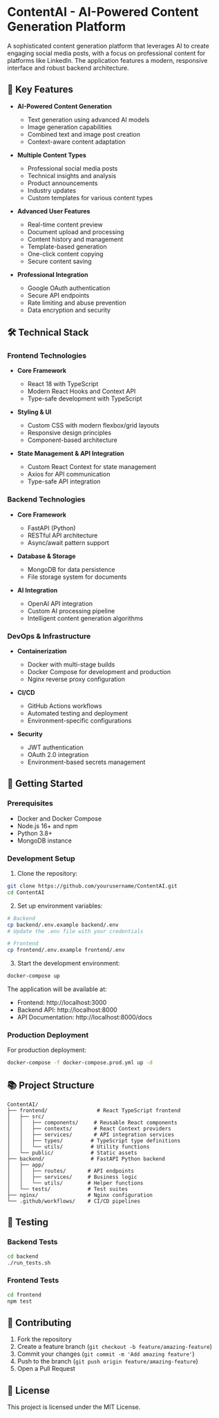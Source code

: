 # ContentAI - AI-Powered Content Generation Platform

A sophisticated content generation platform that leverages AI to create engaging social media posts, with a focus on professional content for platforms like LinkedIn. The application features a modern, responsive interface and robust backend architecture.

## 🚀 Key Features

- **AI-Powered Content Generation**
  - Text generation using advanced AI models
  - Image generation capabilities
  - Combined text and image post creation
  - Context-aware content adaptation

- **Multiple Content Types**
  - Professional social media posts
  - Technical insights and analysis
  - Product announcements
  - Industry updates
  - Custom templates for various content types

- **Advanced User Features**
  - Real-time content preview
  - Document upload and processing
  - Content history and management
  - Template-based generation
  - One-click content copying
  - Secure content saving

- **Professional Integration**
  - Google OAuth authentication
  - Secure API endpoints
  - Rate limiting and abuse prevention
  - Data encryption and security

## 🛠️ Technical Stack

### Frontend Technologies
- **Core Framework**
  - React 18 with TypeScript
  - Modern React Hooks and Context API
  - Type-safe development with TypeScript

- **Styling & UI**
  - Custom CSS with modern flexbox/grid layouts
  - Responsive design principles
  - Component-based architecture

- **State Management & API Integration**
  - Custom React Context for state management
  - Axios for API communication
  - Type-safe API integration

### Backend Technologies
- **Core Framework**
  - FastAPI (Python)
  - RESTful API architecture
  - Async/await pattern support

- **Database & Storage**
  - MongoDB for data persistence
  - File storage system for documents

- **AI Integration**
  - OpenAI API integration
  - Custom AI processing pipeline
  - Intelligent content generation algorithms

### DevOps & Infrastructure
- **Containerization**
  - Docker with multi-stage builds
  - Docker Compose for development and production
  - Nginx reverse proxy configuration

- **CI/CD**
  - GitHub Actions workflows
  - Automated testing and deployment
  - Environment-specific configurations

- **Security**
  - JWT authentication
  - OAuth 2.0 integration
  - Environment-based secrets management

## 🚀 Getting Started

### Prerequisites
- Docker and Docker Compose
- Node.js 16+ and npm
- Python 3.8+
- MongoDB instance

### Development Setup

1. Clone the repository:
```bash
git clone https://github.com/yourusername/ContentAI.git
cd ContentAI
```

2. Set up environment variables:
```bash
# Backend
cp backend/.env.example backend/.env
# Update the .env file with your credentials

# Frontend
cp frontend/.env.example frontend/.env
```

3. Start the development environment:
```bash
docker-compose up
```

The application will be available at:
- Frontend: http://localhost:3000
- Backend API: http://localhost:8000
- API Documentation: http://localhost:8000/docs

### Production Deployment

For production deployment:
```bash
docker-compose -f docker-compose.prod.yml up -d
```

## 📚 Project Structure

```
ContentAI/
├── frontend/                # React TypeScript frontend
│   ├── src/
│   │   ├── components/     # Reusable React components
│   │   ├── contexts/       # React Context providers
│   │   ├── services/       # API integration services
│   │   ├── types/         # TypeScript type definitions
│   │   └── utils/         # Utility functions
│   └── public/            # Static assets
├── backend/               # FastAPI Python backend
│   ├── app/
│   │   ├── routes/       # API endpoints
│   │   ├── services/     # Business logic
│   │   └── utils/        # Helper functions
│   └── tests/            # Test suites
├── nginx/                # Nginx configuration
└── .github/workflows/    # CI/CD pipelines
```

## 🧪 Testing

### Backend Tests
```bash
cd backend
./run_tests.sh
```

### Frontend Tests
```bash
cd frontend
npm test
```

## 🤝 Contributing

1. Fork the repository
2. Create a feature branch (`git checkout -b feature/amazing-feature`)
3. Commit your changes (`git commit -m 'Add amazing feature'`)
4. Push to the branch (`git push origin feature/amazing-feature`)
5. Open a Pull Request

## 📄 License

This project is licensed under the MIT License. 